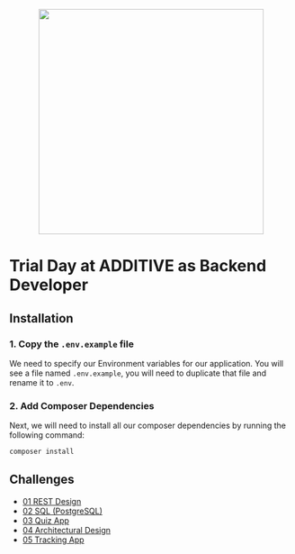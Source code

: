 <p align="center"><a href="https://additive.eu" target="_blank"><img src="https://additive-trial-day.s3.eu-central-1.amazonaws.com/logo.png" width="400"></a></p>


# Trial Day at ADDITIVE as Backend Developer

## Installation

### 1. Copy the `.env.example` file

We need to specify our Environment variables for our application. You will see a file named `.env.example`, you will need to duplicate that file and rename it to `.env`.

### 2. Add Composer Dependencies

Next, we will need to install all our composer dependencies by running the following command:

```php
composer install
```

## Challenges

- [01 REST Design](../doc/rest.md)
- [02 SQL (PostgreSQL)](../doc/sql.md)
- [03 Quiz App](doc/quiz-app.md)
- [04 Architectural Design](../doc/architectural-design.md)
- [05 Tracking App](doc/tracking-app.md)
